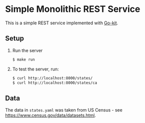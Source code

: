 # Simple Monolithic REST Service

This is a simple REST service implemented with [Go-kit](https://github.com/go-kit/kit).

## Setup

1. Run the server

   ```bash
   $ make run
   ```

1. To test the server, run:

   ```bash
   $ curl http://localhost:8000/states/
   $ curl http://localhost:8000/states/ca
   ```

## Data

The data in `states.yaml` was taken from US Census - see <https://www.census.gov/data/datasets.html>.
